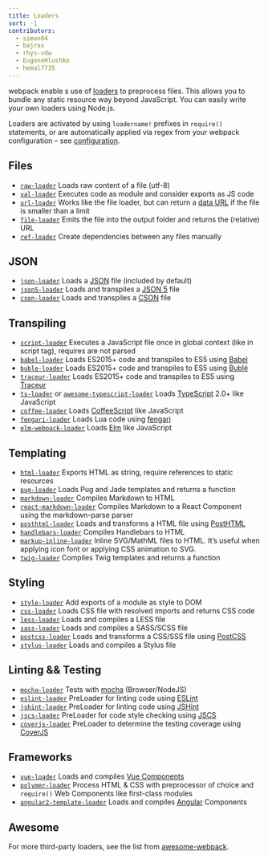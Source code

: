```yaml
---
title: Loaders
sort: -1
contributors:
  - simon04
  - bajras
  - rhys-vdw
  - EugeneHlushko
  - hemal7735
---
```


webpack enable s use of [loaders](/concepts/loaders) to preprocess files. This allows you to bundle any static resource way beyond JavaScript. You can easily write your own loaders using Node.js.

Loaders are activated by using `loadername!` prefixes in `require()` statements, or are automatically applied via regex from your webpack configuration – see [configuration](/concepts/loaders/#configuration).


## Files

- [`raw-loader`](/loaders/raw-loader) Loads raw content of a file (utf-8)
- [`val-loader`](/loaders/val-loader) Executes code as module and consider exports as JS code
- [`url-loader`](/loaders/url-loader) Works like the file loader, but can return a [data URL](https://tools.ietf.org/html/rfc2397) if the file is smaller than a limit
- [`file-loader`](/loaders/file-loader) Emits the file into the output folder and returns the (relative) URL
- [`ref-loader`](https://www.npmjs.com/package/ref-loader) Create dependencies between any files manually


## JSON

- [`json-loader`](/loaders/json-loader) Loads a [JSON](http://json.org/) file (included by default)
- [`json5-loader`](/loaders/json5-loader) Loads and transpiles a [JSON 5](https://json5.org/) file
- [`cson-loader`](https://github.com/awnist/cson-loader) Loads and transpiles a [CSON](https://github.com/bevry/cson#what-is-cson) file


## Transpiling

- [`script-loader`](/loaders/script-loader) Executes a JavaScript file once in global context (like in script tag), requires are not parsed
- [`babel-loader`](/loaders/babel-loader) Loads ES2015+ code and transpiles to ES5 using [Babel](https://babeljs.io/)
- [`buble-loader`](https://github.com/sairion/buble-loader) Loads ES2015+ code and transpiles to ES5 using [Bublé](https://buble.surge.sh/guide/)
- [`traceur-loader`](https://github.com/jupl/traceur-loader) Loads ES2015+ code and transpiles to ES5 using [Traceur](https://github.com/google/traceur-compiler#readme)
- [`ts-loader`](https://github.com/TypeStrong/ts-loader) or [`awesome-typescript-loader`](https://github.com/s-panferov/awesome-typescript-loader) Loads [TypeScript](https://www.typescriptlang.org/) 2.0+ like JavaScript
- [`coffee-loader`](/loaders/coffee-loader) Loads [CoffeeScript](http://coffeescript.org/) like JavaScript
- [`fengari-loader`](https://github.com/fengari-lua/fengari-loader/) Loads Lua code using [fengari](https://fengari.io/)
- [`elm-webpack-loader`](https://github.com/elm-community/elm-webpack-loader) Loads [Elm](https://elm-lang.org/) like JavaScript


## Templating

- [`html-loader`](/loaders/html-loader) Exports HTML as string, require references to static resources
- [`pug-loader`](https://github.com/pugjs/pug-loader) Loads Pug and Jade templates and returns a function
- [`markdown-loader`](https://github.com/peerigon/markdown-loader) Compiles Markdown to HTML
- [`react-markdown-loader`](https://github.com/javiercf/react-markdown-loader) Compiles Markdown to a React Component using the markdown-parse parser
- [`posthtml-loader`](https://github.com/posthtml/posthtml-loader) Loads and transforms a HTML file using [PostHTML](https://github.com/posthtml/posthtml)
- [`handlebars-loader`](https://github.com/pcardune/handlebars-loader) Compiles Handlebars to HTML
- [`markup-inline-loader`](https://github.com/asnowwolf/markup-inline-loader) Inline SVG/MathML files to HTML. It’s useful when applying icon font or applying CSS animation to SVG.
- [`twig-loader`](https://github.com/zimmo-be/twig-loader) Compiles Twig templates and returns a function

## Styling

- [`style-loader`](/loaders/style-loader) Add exports of a module as style to DOM
- [`css-loader`](/loaders/css-loader) Loads CSS file with resolved imports and returns CSS code
- [`less-loader`](/loaders/less-loader) Loads and compiles a LESS file
- [`sass-loader`](/loaders/sass-loader) Loads and compiles a SASS/SCSS file
- [`postcss-loader`](/loaders/postcss-loader) Loads and transforms a CSS/SSS file using [PostCSS](http://postcss.org)
- [`stylus-loader`](https://github.com/shama/stylus-loader) Loads and compiles a Stylus file


## Linting && Testing

- [`mocha-loader`](/loaders/mocha-loader) Tests with [mocha](https://mochajs.org/) (Browser/NodeJS)
- [`eslint-loader`](https://github.com/webpack-contrib/eslint-loader) PreLoader for linting code using [ESLint](https://eslint.org/)
- [`jshint-loader`](/loaders/jshint-loader) PreLoader for linting code using [JSHint](http://jshint.com/about/)
- [`jscs-loader`](https://github.com/unindented/jscs-loader) PreLoader for code style checking using [JSCS](http://jscs.info/)
- [`coverjs-loader`](/loaders/coverjs-loader) PreLoader to determine the testing coverage using [CoverJS](https://github.com/arian/CoverJS)


## Frameworks

- [`vue-loader`](https://github.com/vuejs/vue-loader) Loads and compiles [Vue Components](https://vuejs.org/v2/guide/components.html)
- [`polymer-loader`](https://github.com/webpack-contrib/polymer-webpack-loader) Process HTML & CSS with preprocessor of choice and `require()` Web Components like first-class modules
- [`angular2-template-loader`](https://github.com/TheLarkInn/angular2-template-loader) Loads and compiles [Angular](https://angular.io/) Components

## Awesome

For more third-party loaders, see the list from [awesome-webpack](https://github.com/webpack-contrib/awesome-webpack#loaders).
